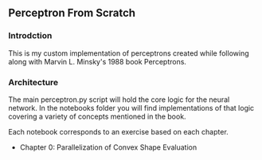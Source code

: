 ## Perceptron From Scratch

### Introdction

This is my custom implementation of perceptrons created while following along with Marvin L. Minsky's 1988 book Perceptrons.

### Architecture

The main perceptron.py script will hold the core logic for the neural network. In the notebooks folder you will find implementations of that logic covering a variety of concepts mentioned in the book.

Each notebook corresponds to an exercise based on each chapter. 
- Chapter 0: Parallelization of Convex Shape Evaluation